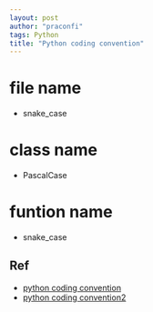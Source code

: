 ```yaml
---
layout: post
author: "praconfi"
tags: Python
title: "Python coding convention"
---
```


# file name
- snake_case

# class name
- PascalCase

# funtion name
- snake_case

## Ref
- [python coding convention](https://luavis.me/python/python-convention)  
- [python coding convention2](https://spidyweb.tistory.com/376)